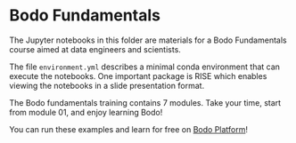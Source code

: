 # Bodo Fundamentals

The Jupyter notebooks in this folder are materials for a Bodo Fundamentals course aimed at data engineers and scientists.

The file `environment.yml` describes a minimal conda environment that can execute the notebooks. One important package is RISE which enables viewing the notebooks in a slide presentation format.

The Bodo fundamentals training contains 7 modules. Take your time, start from module 01, and enjoy learning Bodo!

You can run these examples and learn for free on [Bodo Platform](https://platform.bodo.ai/)!
